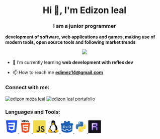 <h1 align="center">Hi 👋, I'm Edizon leal</h1>
<h3 align="center">I am a junior programmer</h3>

**development of software, web applications and games, making use of modern tools, open source tools and following market trends**
<p align="center"><img src="/assets/img/Banner de LinkedIn Sencillo Tecnología_2.png" width="auto" height="auto"/>

- 🌱 I’m currently learning **web development with reflex dev**

- 📫 How to reach me **edimez14@gmail.com**

<h3 align="left">Connect with me:</h3>
<p align="left">
<a href="https://linkedin.com/in/edizon meza leal" target="blank"><img align="center" src="https://raw.githubusercontent.com/rahuldkjain/github-profile-readme-generator/master/src/images/icons/Social/linked-in-alt.svg" alt="edizon meza leal" height="30" width="40" /></a>
<a href="https://edizon-leal.vercel.app/" target="blank"><img align="center" src="assets/favicon.ico" alt="edizon leal portafolio" height="30" width="40" /></a>
</p>

<h3 align="left">Languages and Tools:</h3>
<p align="left"> 
	<a href="https://developer.mozilla.org/es/docs/Web/CSS" target="_blank" rel="noreferrer"> 
		<img src="assets/logos/css.svg" alt="css3" width="40" height="40"/>
	</a> 
	<a href="https://developer.mozilla.org/es/docs/Learn/HTML" target="_blank" rel="noreferrer">
		<img src="assets/logos/html.svg" alt="html5" width="40" height="40"/> 
	</a> 
	<a href="https://developer.mozilla.org/es/docs/Web/JavaScript" target="_blank" rel="noreferrer"> 
		<img src="assets/logos/js.svg" alt="javascript" width="40" height="40"/>
	</a> 
	<a href="https://www.linux.org/" target="_blank" rel="noreferrer"> 
		<img src="assets/logos/linux.svg" alt="linux" width="40" height="40"/> 
	</a>
	<a href="https://godotengine.org/" target="_blank" rel="noreferrer"> 
		<img src="assets/logos/godot.svg" alt="django" width="40" height="40"/> 
	</a>  
	<a href="https://www.python.org" target="_blank" rel="noreferrer"> 
		<img src="https://raw.githubusercontent.com/devicons/devicon/master/icons/python/python-original.svg" alt="python" width="40" height="40"/> 
	</a> 
	<a href="https://reflex.dev/" target="_blank" rel="noreferrer"> 
		<img src="assets/logos/reflex.png" alt="django" width="40" height="40"/>
	</a> 
</p>

